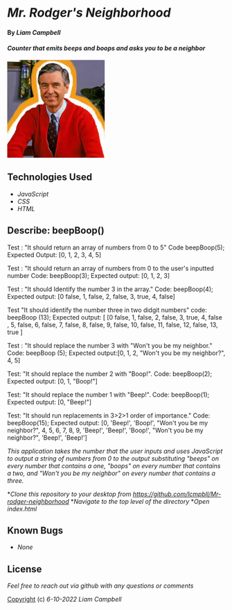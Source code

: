  # _Mr. Rodger's Neighborhood_

#### By _**Liam Campbell**_

#### _Counter that emits beeps and boops and asks you to be a neighbor_

![A photo of Mr. Rodgers](img/mrRodgers.jpeg)

## Technologies Used

* _JavaScript_
* _CSS_
* _HTML_

## Describe: beepBoop() 

 Test : "It should return an array of numbers from 0 to 5"
 Code beepBoop(5);
 Expected Output: [0, 1, 2, 3, 4, 5]

 Test : "It should return an array of numbers from 0 to the user's inputted number
Code: beepBoop(3);
Expected output: [0, 1, 2, 3]


Test : "It should Identify the number 3 in the array."
Code: beepBoop(4);
Expected output: [0 false, 1, false, 2, false, 3, true, 4, false]

Test "It should identify the number three in two didgit numbers"
code: beepBoop (13);
Expected output: [ [0 false, 1, false, 2, false, 3, true, 4, false , 5, false, 6, false, 7, false, 8, false, 9, false, 10, false, 11, false, 12, false, 13, true ]

Test : "It should replace the number 3 with "Won't you be my neighbor."
Code: beepBoop (5);
Expected output:[0, 1, 2, "Won't you be my neighbor?", 4, 5]

Test: "It should replace the number 2 with "Boop!".
Code: beepBoop(2);
Expected output: [0, 1, "Boop!"]

Test: "It should replace the number 1 with "Beep!".
Code: beepBoop(1);
Expected output: [0, "Beep!"]

Test: "It should run replacements in 3>2>1 order of importance."
Code: beepBoop(15);
Expected output: [0, 'Beep!', 'Boop!', "Won't you be my neighbor?", 4, 5, 6, 7, 8, 9, 'Beep!', 'Beep!', 'Boop!', "Won't you be my neighbor?", 'Beep!', 'Beep!']

_This application takes the number that the user inputs and uses JavaScript to output a string of numbers from 0 to the output substituting "beeps" on every number that contains a one, "boops" on every number that contains a two, and "Won't you be my neighbor" on every number that contains a three._

*_Clone this repository to your desktop from https://github.com/lcmpbll/Mr-rodger-neighborhood_
*_Navigate to the top level of the directory_
*_Open index.html_

## Known Bugs

* _None_
## License 

_Feel free to reach out via github with any questions or comments_

[Copyright](LICENSE) (c) _6-10-2022_ _Liam Campbell_